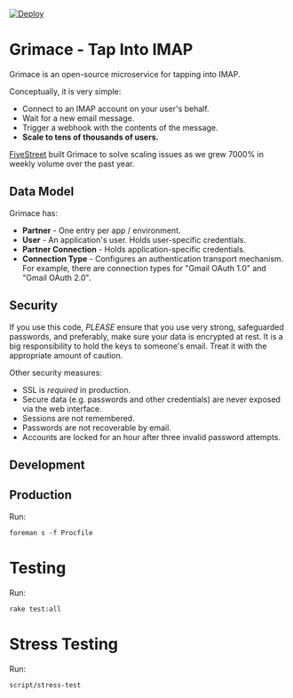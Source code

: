 [![Deploy](https://www.herokucdn.com/deploy/button.png)](https://heroku.com/deploy?template=https://github.com/rustyio/grimace)

# Grimace - Tap Into IMAP

Grimace is an open-source microservice for tapping into IMAP.

Conceptually, it is very simple:

* Connect to an IMAP account on your user's behalf.
* Wait for a new email message.
* Trigger a webhook with the contents of the message.
* **Scale to tens of thousands of users.**

[FiveStreet](http://www.fivestreet.com) built Grimace to solve scaling
issues as we grew 7000% in weekly volume over the past year.

## Data Model

Grimace has:

* **Partner** - One entry per app / environment.
* **User** - An application's user. Holds user-specific credentials.
* **Partner Connection** - Holds application-specific credentials.
* **Connection Type** - Configures an authentication transport
  mechanism. For example, there are connection types for "Gmail OAuth
  1.0" and "Gmail OAuth 2.0".

## Security

If you use this code, *PLEASE* ensure that you use very strong,
safeguarded passwords, and preferably, make sure your data is
encrypted at rest. It is a big responsibility to hold the keys to
someone's email. Treat it with the appropriate amount of caution.

Other security measures:

+ SSL is *required* in production.
+ Secure data (e.g. passwords and other credentials) are never exposed via the web interface.
+ Sessions are not remembered.
+ Passwords are not recoverable by email.
+ Accounts are locked for an hour after three invalid password attempts.

## Development

## Production

Run:

    foreman s -f Procfile

# Testing

Run:

    rake test:all

# Stress Testing



Run:

    script/stress-test
